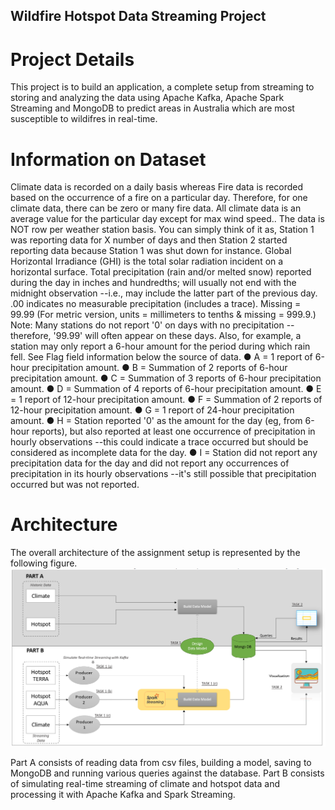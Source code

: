 ## Wildfire Hotspot Data Streaming Project

# Project Details
This project is to build an application, a complete setup from streaming to storing and analyzing the data  using Apache Kafka, Apache Spark Streaming and MongoDB to predict areas in Australia which are most susceptible to wildifres in real-time.

# Information on Dataset
Climate data is recorded on a daily basis whereas Fire data is recorded based on the occurrence of a fire on a particular day. Therefore, for one climate data, there can be zero or many fire data. All climate data is an average value for the particular day except for max wind speed..
The data is NOT row per weather station basis. You can simply think of it as, Station 1 was reporting data for X number of days and then Station 2 started reporting data because Station 1 was shut down for instance.
Global Horizontal Irradiance (GHI) is the total solar radiation incident on a horizontal surface.
Total precipitation (rain and/or melted snow) reported during the day in inches and hundredths; will usually not end with the midnight observation --i.e., may include the latter part of the previous day.
.00 indicates no measurable precipitation (includes a trace). Missing = 99.99 (For metric version, units = millimeters to tenths & missing = 999.9.)
Note: Many stations do not report '0' on days with no precipitation --therefore, '99.99' will often appear on these days. Also, for example, a station may only report a 6-hour amount for the period during which rain fell. See Flag field information below the source of data.
● A = 1 report of 6-hour precipitation amount.
● B = Summation of 2 reports of 6-hour precipitation amount.
● C = Summation of 3 reports of 6-hour precipitation amount.
● D = Summation of 4 reports of 6-hour precipitation amount.
● E = 1 report of 12-hour precipitation amount.
● F = Summation of 2 reports of 12-hour precipitation amount.
● G = 1 report of 24-hour precipitation amount.
● H = Station reported '0' as the amount for the day (eg, from 6-hour reports), but also reported at least one occurrence of precipitation in hourly observations --this could indicate a trace occurred but should be considered as incomplete data for the day.
● I = Station did not report any precipitation data for the day and did not report any occurrences of precipitation in its hourly observations --it's still possible that precipitation occurred but was not reported.

# Architecture
The overall architecture of the assignment setup is represented by the following figure.
![](Images/Architecture.png)

Part A consists of reading data from csv files, building a model, saving to MongoDB and running various queries against the database. 
Part B consists of simulating real-time streaming of climate and hotspot data and processing it with Apache Kafka and Spark Streaming.
